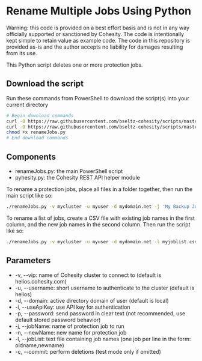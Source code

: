 # Rename Multiple Jobs Using Python

Warning: this code is provided on a best effort basis and is not in any way officially supported or sanctioned by Cohesity. The code is intentionally kept simple to retain value as example code. The code in this repository is provided as-is and the author accepts no liability for damages resulting from its use.

This Python script deletes one or more protection jobs.

## Download the script

Run these commands from PowerShell to download the script(s) into your current directory

```bash
# Begin download commands
curl -O https://raw.githubusercontent.com/bseltz-cohesity/scripts/master/python/renameJobs/renameJobs.py
curl -O https://raw.githubusercontent.com/bseltz-cohesity/scripts/master/python/pyhesity.py
chmod +x renameJobs.py
# End download commands
```

## Components

* renameJobs.py: the main PowerShell script
* pyhesity.py: the Cohesity REST API helper module

To rename a protection jobs, place all files in a folder together, then run the main script like so:

```bash
./renameJobs.py -v mycluster -u myuser -d mydomain.net -j 'My Backup Job 1' -n 'My Backup Job 2' -c
```

To rename a list of jobs, create a CSV file with existing job names in the first column, and the new job names in the second column. Then run the script like so:

```bash
./renameJobs.py -v mycluster -u myuser -d mydomain.net -l myjoblist.csv -c
```

## Parameters

* -v, --vip: name of Cohesity cluster to connect to (default is helios.cohesity.com)
* -u, --username: short username to authenticate to the cluster (default is helios)
* -d, --domain: active directory domain of user (default is local)
* -i, --useApiKey: use API key for authentication
* -p, --password: send password in clear text (not recommended, use default stored password behavior)
* -j, --jobName: name of protection job to run
* -n, --newName: new name for protection job
* -l, --jobList: text file containing job names (one job per line in the form: oldname,newname)
* -c, --commit: perform deletions (test mode only if omitted)

